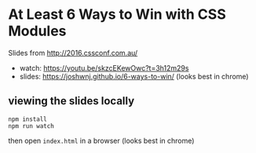 # At Least 6 Ways to Win with CSS Modules

Slides from <http://2016.cssconf.com.au/>

- watch: <https://youtu.be/skzcEKewOwc?t=3h12m29s>
- slides: <https://joshwnj.github.io/6-ways-to-win/> (looks best in chrome)

## viewing the slides locally

```
npm install
npm run watch
```

then open `index.html` in a browser (looks best in chrome)
